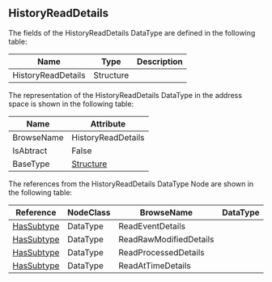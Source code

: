 <!-- datatype -->
## HistoryReadDetails
<!-- end of description -->
The fields of the HistoryReadDetails DataType are defined in the following table:  

|Name|Type|Description|
|---|---|---|
|HistoryReadDetails|Structure||

The representation of the HistoryReadDetails DataType in the address space is shown in the following table:  

|Name|Attribute|
|---|---|
|BrowseName|HistoryReadDetails|
|IsAbtract|False|
|BaseType|[Structure](../../../Part3/DataTypes/Structure/readme.md)|

The references from the HistoryReadDetails DataType Node are shown in the following table:  

|Reference|NodeClass|BrowseName|DataType|TypeDefinition|ModellingRule|
|---|---|---|---|---|---|
|[HasSubtype](../../../Part3/ReferenceTypes/HasSubtype/readme.md)|DataType|ReadEventDetails||||
|[HasSubtype](../../../Part3/ReferenceTypes/HasSubtype/readme.md)|DataType|ReadRawModifiedDetails||||
|[HasSubtype](../../../Part3/ReferenceTypes/HasSubtype/readme.md)|DataType|ReadProcessedDetails||||
|[HasSubtype](../../../Part3/ReferenceTypes/HasSubtype/readme.md)|DataType|ReadAtTimeDetails||||

